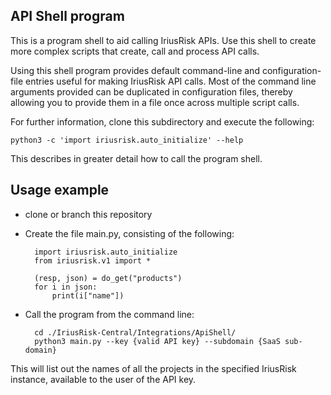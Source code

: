 ## API Shell program

This is a program shell to aid calling IriusRisk APIs. Use this shell to 
create more complex scripts that create, call and process API calls.

Using this shell program provides default command-line and configuration-file
entries useful for making IriusRisk API calls. Most of the command line 
arguments provided can be duplicated in configuration files, thereby allowing
you to provide them in a file once across multiple script calls.

For further information, clone this subdirectory and execute the following:

    python3 -c 'import iriusrisk.auto_initialize' --help

This describes in greater detail how to call the program shell. 

## Usage example
* clone or branch this repository
* Create the file main.py, consisting of the following:

        import iriusrisk.auto_initialize
        from iriusrisk.v1 import *

        (resp, json) = do_get("products")
        for i in json:
            print(i["name"])

* Call the program from the command line:

        cd ./IriusRisk-Central/Integrations/ApiShell/
        python3 main.py --key {valid API key} --subdomain {SaaS sub-domain}

This will list out the names of all the projects in the specified IriusRisk instance, available to the user of the API key.
